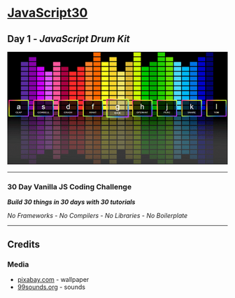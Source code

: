 # [JavaScript30](https://javascript30.com/)

## **Day 1** - *JavaScript Drum Kit*

![JavaScript Drum Kit](final.png?raw=true "JavaScript Drum Kit")

---

### **30 Day Vanilla JS Coding Challenge**

***Build 30 things in 30 days with 30 tutorials***

*No Frameworks* - *No Compilers* - *No Libraries* - *No Boilerplate*

---

## Credits

### Media

- [pixabay.com](https://pixabay.com/vectors/equalizer-beat-dance-fiesta-153212/) - wallpaper
- [99sounds.org](http://99sounds.org/drum-samples/) - sounds